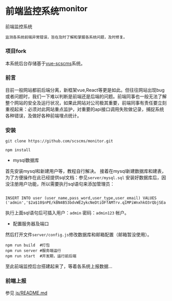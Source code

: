 # 前端监控系统<sup>monitor</sup>

前端监控系统

    监测各系统前端异常错误，旨在及时了解和掌握各系统问题，及时修复。

### 项目fork

本系统后台存储基于[vue-scscms](https://github.com/scscms/vue-scscms)系统。

### 前言

目前一般网站都前后端分离，新框架vue,React等更是如此。但往往网站出现bug或者问题时，我们一下难以判断是前端还是后端的问题。前端同事也一般无法了解整个网站的安全及运行状况，如果此网站对公司极其重要，前端同事有责任要立刻重视起来：必须对此网站重点监护，对重要的api接口调用失败做记录，捕捉系统各种错误，及做好各种前端埋点统计。

### 安装

```
git clone https://github.com/scscms/monitor.git

npm install
```

- mysql数据库

首先安装mysql和新建用户等，教程自行解决。
接着在mysql新建数据库和建表，为了方便操作在此已经提供sql文档：参见`server/mysql.sql`
安装好数据库后，因没注册用户功能，所以需要执行sql语句来添加管理员：

```

INSERT INTO user (user_name,pass_word,user_type,user_email) VALUES ('admin','$2a$10$nPE/kBN4B53bdvWE2ykcNeDtiOFfAMTrv.q1MPiWnxhkO3rQbjSEa',1,'10000@qq.com');

```

执行上面sql语句后可插入用户：`admin`  密码：`admin123` 帐户。

- 配置服务器及端口

然后打开文件`server/config.js`修改数据库和邮箱配置（邮箱暂没使用）。


```
npm run build  #打包
npm run server #服务端运行
npm run start  #开发期，运行前后端
```

至此前端监控后台搭建起来了，等着各系统上报数据...

### 前端上报

参见 [js/README.md](./js/README.md)

